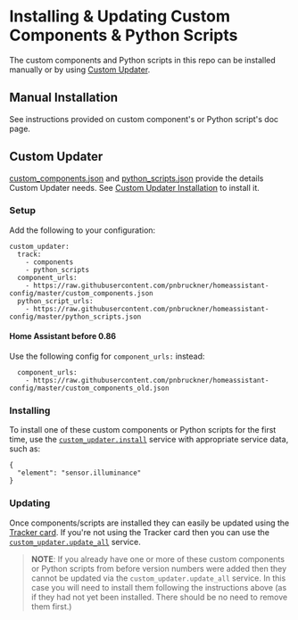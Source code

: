# Installing & Updating Custom Components & Python Scripts
The custom components and Python scripts in this repo can be installed manually or by using [Custom Updater](https://github.com/custom-components/custom_updater).
## Manual Installation
See instructions provided on custom component's or Python script's doc page.
## Custom Updater
[custom_components.json](../custom_components.json) and [python_scripts.json](../python_scripts.json) provide the details Custom Updater needs. See [Custom Updater Installation](https://github.com/custom-components/custom_updater/wiki/Installation) to install it.
### Setup
Add the following to your configuration:
```
custom_updater:
  track:
    - components
    - python_scripts
  component_urls:
    - https://raw.githubusercontent.com/pnbruckner/homeassistant-config/master/custom_components.json
  python_script_urls:
    - https://raw.githubusercontent.com/pnbruckner/homeassistant-config/master/python_scripts.json
```
#### Home Assistant before 0.86
Use the following config for `component_urls:` instead:
```
  component_urls:
    - https://raw.githubusercontent.com/pnbruckner/homeassistant-config/master/custom_components_old.json
```
### Installing
To install one of these custom components or Python scripts for the first time, use the [`custom_updater.install`](https://github.com/custom-components/custom_updater/wiki/Services#install-element-cardcomponentpython_script) service with appropriate service data, such as:
```
{
  "element": "sensor.illuminance"
}
```
### Updating
Once components/scripts are installed they can easily be updated using the [Tracker card](https://github.com/custom-cards/tracker-card). If you're not using the Tracker card then you can use the [`custom_updater.update_all`](https://github.com/custom-components/custom_updater/wiki/Services#update-all) service.

> __NOTE__: If you already have one or more of these custom components or Python scripts from before version numbers were added then they cannot be updated via the `custom_updater.update_all` service. In this case you will need to install them following the instructions above (as if they had not yet been installed. There should be no need to remove them first.)

